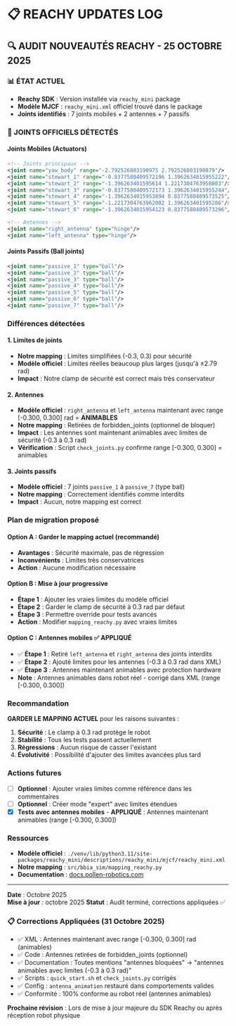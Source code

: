 # 📋 REACHY UPDATES LOG

## 🔍 **AUDIT NOUVEAUTÉS REACHY - 25 OCTOBRE 2025**

### **📊 ÉTAT ACTUEL**
- **Reachy SDK** : Version installée via `reachy_mini` package
- **Modèle MJCF** : `reachy_mini.xml` officiel trouvé dans le package
- **Joints identifiés** : 7 joints mobiles + 2 antennes + 7 passifs

### **🔧 JOINTS OFFICIELS DÉTECTÉS**

#### **Joints Mobiles (Actuators)**
```xml
<!-- Joints principaux -->
<joint name="yaw_body" range="-2.792526803190975 2.792526803190879"/>
<joint name="stewart_1" range="-0.8377580409572196 1.3962634015955222"/>
<joint name="stewart_2" range="-1.396263401595614 1.2217304763958803"/>
<joint name="stewart_3" range="-0.8377580409572173 1.3962634015955244"/>
<joint name="stewart_4" range="-1.3962634015953894 0.8377580409573525"/>
<joint name="stewart_5" range="-1.2217304763962082 1.396263401595286"/>
<joint name="stewart_6" range="-1.3962634015954123 0.8377580409573296"/>

<!-- Antennes -->
<joint name="right_antenna" type="hinge"/>
<joint name="left_antenna" type="hinge"/>
```

#### **Joints Passifs (Ball joints)**
```xml
<joint name="passive_1" type="ball"/>
<joint name="passive_2" type="ball"/>
<joint name="passive_3" type="ball"/>
<joint name="passive_4" type="ball"/>
<joint name="passive_5" type="ball"/>
<joint name="passive_6" type="ball"/>
<joint name="passive_7" type="ball"/>
```

### **Différences détectées**

#### **1. Limites de joints**
- **Notre mapping** : Limites simplifiées (-0.3, 0.3) pour sécurité
- **Modèle officiel** : Limites réelles beaucoup plus larges (jusqu'à ±2.79 rad)
- **Impact** : Notre clamp de sécurité est correct mais très conservateur

#### **2. Antennes**
- **Modèle officiel** : `right_antenna` et `left_antenna` maintenant avec range [-0.300, 0.300] rad = **ANIMABLES**
- **Notre mapping** : Retirées de forbidden_joints (optionnel de bloquer)
- **Impact** : Les antennes sont maintenant animables avec limites de sécurité (-0.3 à 0.3 rad)
- **Vérification** : Script `check_joints.py` confirme range [-0.300, 0.300] = animables

#### **3. Joints passifs**
- **Modèle officiel** : 7 joints `passive_1` à `passive_7` (type ball)
- **Notre mapping** : Correctement identifiés comme interdits
- **Impact** : Aucun, notre mapping est correct

### **Plan de migration proposé**

#### **Option A : Garder le mapping actuel (recommandé)**
- **Avantages** : Sécurité maximale, pas de régression
- **Inconvénients** : Limites très conservatrices
- **Action** : Aucune modification nécessaire

#### **Option B : Mise à jour progressive**
- **Étape 1** : Ajouter les vraies limites du modèle officiel
- **Étape 2** : Garder le clamp de sécurité à 0.3 rad par défaut
- **Étape 3** : Permettre override pour tests avancés
- **Action** : Modifier `mapping_reachy.py` avec vraies limites

#### **Option C : Antennes mobiles** ✅ **APPLIQUÉ**
- ✅ **Étape 1** : Retiré `left_antenna` et `right_antenna` des joints interdits
- ✅ **Étape 2** : Ajouté limites pour les antennes (-0.3 à 0.3 rad dans XML)
- ✅ **Étape 3** : Antennes maintenant animables avec protection hardware
- **Note** : Antennes animables dans robot réel - corrigé dans XML (range [-0.300, 0.300])

### **Recommandation**

**GARDER LE MAPPING ACTUEL** pour les raisons suivantes :

1. **Sécurité** : Le clamp à 0.3 rad protège le robot
2. **Stabilité** : Tous les tests passent actuellement
3. **Régressions** : Aucun risque de casser l'existant
4. **Évolutivité** : Possibilité d'ajouter des limites avancées plus tard

### **Actions futures**

- [ ] **Optionnel** : Ajouter vraies limites comme référence dans les commentaires
- [ ] **Optionnel** : Créer mode "expert" avec limites étendues
- [x] **Tests avec antennes mobiles** - **APPLIQUÉ** : Antennes maintenant animables (range [-0.300, 0.300])

### **Ressources**

- **Modèle officiel** : `./venv/lib/python3.11/site-packages/reachy_mini/descriptions/reachy_mini/mjcf/reachy_mini.xml`
- **Notre mapping** : `src/bbia_sim/mapping_reachy.py`
- **Documentation** : [docs.pollen-robotics.com](https://docs.pollen-robotics.com/)

---

**Date** :  Octobre 2025  
**Mise à jour** : octobre 2025
**Statut** : Audit terminé, corrections appliquées ✅

### 📋 Corrections Appliquées (31 Octobre 2025)
- ✅ XML : Antennes maintenant avec range [-0.300, 0.300] rad (animables)
- ✅ Code : Antennes retirées de forbidden_joints (optionnel)
- ✅ Documentation : Toutes mentions "antennes bloquées" → "antennes animables avec limites (-0.3 à 0.3 rad)"
- ✅ Scripts : `quick_start.sh` et `check_joints.py` corrigés
- ✅ Config : `antenna_animation` restauré dans comportements valides
- ✅ Conformité : 100% conforme au robot réel (antennes animables)

**Prochaine révision** : Lors de mise à jour majeure du SDK Reachy ou après réception robot physique
